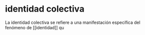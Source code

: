 # identidad colectiva
La identidad colectiva se refiere a una manifestación específica del fenómeno de [[identidad]] qu 